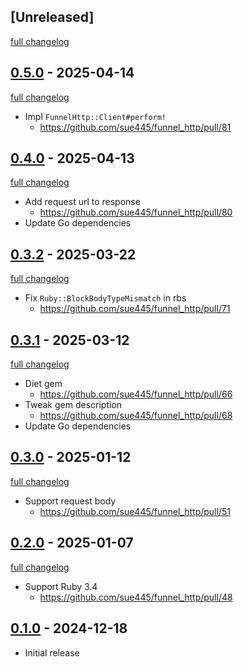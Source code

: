 ## [Unreleased]
[full changelog](http://github.com/sue445/funnel_http/compare/v0.5.0...main)

## [0.5.0](https://github.com/sue445/funnel_http/releases/tag/v0.5.0) - 2025-04-14
[full changelog](http://github.com/sue445/funnel_http/compare/v0.4.0...v0.5.0)

* Impl `FunnelHttp::Client#perform!`
  * https://github.com/sue445/funnel_http/pull/81

## [0.4.0](https://github.com/sue445/funnel_http/releases/tag/v0.4.0) - 2025-04-13
[full changelog](http://github.com/sue445/funnel_http/compare/v0.3.2...v0.4.0)

* Add request url to response
  * https://github.com/sue445/funnel_http/pull/80
* Update Go dependencies

## [0.3.2](https://github.com/sue445/funnel_http/releases/tag/v0.3.2) - 2025-03-22
[full changelog](http://github.com/sue445/funnel_http/compare/v0.3.1...v0.3.2)

* Fix `Ruby::BlockBodyTypeMismatch` in rbs
  * https://github.com/sue445/funnel_http/pull/71

## [0.3.1](https://github.com/sue445/funnel_http/releases/tag/v0.3.1) - 2025-03-12
[full changelog](http://github.com/sue445/funnel_http/compare/v0.3.0...v0.3.1)

* Diet gem
  * https://github.com/sue445/funnel_http/pull/66
* Tweak gem description
  * https://github.com/sue445/funnel_http/pull/68
* Update Go dependencies

## [0.3.0](https://github.com/sue445/funnel_http/releases/tag/v0.3.0) - 2025-01-12
[full changelog](http://github.com/sue445/funnel_http/compare/v0.2.0...v0.3.0)

* Support request body
  * https://github.com/sue445/funnel_http/pull/51

## [0.2.0](https://github.com/sue445/funnel_http/releases/tag/v0.2.0) - 2025-01-07
[full changelog](http://github.com/sue445/funnel_http/compare/v0.1.0...v0.2.0)

* Support Ruby 3.4
  * https://github.com/sue445/funnel_http/pull/48

## [0.1.0](https://github.com/sue445/funnel_http/releases/tag/v0.1.0) - 2024-12-18

- Initial release
